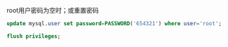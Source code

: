 root用户密码为空时；或重置密码

```sql
update mysql.user set password=PASSWORD('654321') where user='root';

flush privileges;
```



